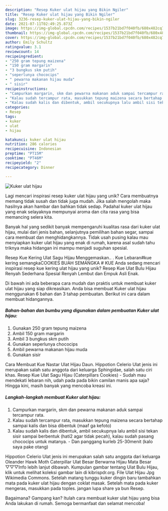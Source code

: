 ```yaml
---
description: "Resep Kuker ulat hijau yang Bikin Ngiler"
title: "Resep Kuker ulat hijau yang Bikin Ngiler"
slug: 3236-resep-kuker-ulat-hijau-yang-bikin-ngiler
date: 2021-07-11T02:49:25.873Z
image: https://img-global.cpcdn.com/recipes/1537b21bd7f040fb/680x482cq70/kuker-ulat-hijau-foto-resep-utama.jpg
thumbnail: https://img-global.cpcdn.com/recipes/1537b21bd7f040fb/680x482cq70/kuker-ulat-hijau-foto-resep-utama.jpg
cover: https://img-global.cpcdn.com/recipes/1537b21bd7f040fb/680x482cq70/kuker-ulat-hijau-foto-resep-utama.jpg
author: Emily Schultz
ratingvalue: 3.1
reviewcount: 14
recipeingredient:
- "250 gram tepung maizena"
- "150 gram margarin"
- "3 bungkus skm putih"
- "seperlunya chococips"
- " pewarna makanan hijau muda"
- " sisir"
recipeinstructions:
- "Campurkan margarin, skm dan pewarna makanan aduk sampai tercampur rata."
- "Kalau sudah tercampur rata, masukkan tepung maizena secara bertahap sampai kalis dan bisa dibentuk (maaf ga kefoto)"
- "Kalau sudah kalis dan dibentuk, ambil secukupnya lalu ambil sisi tekan sisir sampai berbentuk (hati2 agar tidak pecah), kalau sudah pasang chococips untuk matanya. Dan panggang kurleb 25-30menit (kalo saya pake otang)"
categories:
- Resep
tags:
- kuker
- ulat
- hijau

katakunci: kuker ulat hijau 
nutrition: 286 calories
recipecuisine: Indonesian
preptime: "PT15M"
cooktime: "PT46M"
recipeyield: "2"
recipecategory: Dinner

---
```



![Kuker ulat hijau](https://img-global.cpcdn.com/recipes/1537b21bd7f040fb/680x482cq70/kuker-ulat-hijau-foto-resep-utama.jpg)

Lagi mencari inspirasi resep kuker ulat hijau yang unik? Cara membuatnya memang tidak susah dan tidak juga mudah. Jika salah mengolah maka hasilnya akan hambar dan bahkan tidak sedap. Padahal kuker ulat hijau yang enak selayaknya mempunyai aroma dan cita rasa yang bisa memancing selera kita.

Banyak hal yang sedikit banyak mempengaruhi kualitas rasa dari kuker ulat hijau, mulai dari jenis bahan, selanjutnya pemilihan bahan segar, sampai cara membuat dan menghidangkannya. Tidak usah pusing kalau mau menyiapkan kuker ulat hijau yang enak di rumah, karena asal sudah tahu triknya maka hidangan ini mampu menjadi suguhan spesial.

Resep Kue Kering Ulat Sagu Hijau Menggemaskan.. . Kue Lebaran#kue kering semangkaCOOKIES BUAH SEMANGKA # KUE Anda sedang mencari inspirasi resep kue kering ulat hijau yang unik? Resep Kue Ulat Bulu Hijau Renyah Sederhana Spesial Renyah Lembut dan Empuk Asli Enak.


Di bawah ini ada beberapa cara mudah dan praktis untuk membuat kuker ulat hijau yang siap dikreasikan. Anda bisa membuat Kuker ulat hijau menggunakan 6 bahan dan 3 tahap pembuatan. Berikut ini cara dalam membuat hidangannya.

<!--inarticleads1-->

##### Bahan-bahan dan bumbu yang digunakan dalam pembuatan Kuker ulat hijau:

1. Gunakan 250 gram tepung maizena
1. Ambil 150 gram margarin
1. Ambil 3 bungkus skm putih
1. Gunakan seperlunya chococips
1. Ambil  pewarna makanan hijau muda
1. Gunakan  sisir


Cara Membuat Kue Nastar Ulat Hijau Daun. Hippotion Celerio Ulat jenis ini merupakan salah satu anggota dari keluarga Sphingidae, salah satu ciri khas. Resep Kue Ulat Sagu Hijau (Caterpillars Cookies) - Sudah mau mendekati lebaran nih, udah pada pada bikin camilan manis apa saja? Hingga kini, masih banyak yang mencoba kreasi ini. 

<!--inarticleads2-->

##### Langkah-langkah membuat Kuker ulat hijau:

1. Campurkan margarin, skm dan pewarna makanan aduk sampai tercampur rata.
1. Kalau sudah tercampur rata, masukkan tepung maizena secara bertahap sampai kalis dan bisa dibentuk (maaf ga kefoto)
1. Kalau sudah kalis dan dibentuk, ambil secukupnya lalu ambil sisi tekan sisir sampai berbentuk (hati2 agar tidak pecah), kalau sudah pasang chococips untuk matanya. - Dan panggang kurleb 25-30menit (kalo saya pake otang)


Hippotion Celerio Ulat jenis ini merupakan salah satu anggota dari keluarga Oleander Hawk Moth Caterpillar Ulat Besar Berwarna Hijau Mata Besar ▽▽▽Info lebih lanjut dibawah. Kumpulan gambar tentang Ulat Bulu Hijau, klik untuk melihat koleksi gambar lain di kibrispdr.org. File Ulat Hijau Jpg Wikimedia Commons. Setelah matang tunggu kuker dingin baru tambahkan mata pada kuker ulat hijau dengan coklat masak. Setelah mata pada kuker mengeras, masukkan pada toples. jangan lupa share ya bun Resep. 

Bagaimana? Gampang kan? Itulah cara membuat kuker ulat hijau yang bisa Anda lakukan di rumah. Semoga bermanfaat dan selamat mencoba!
